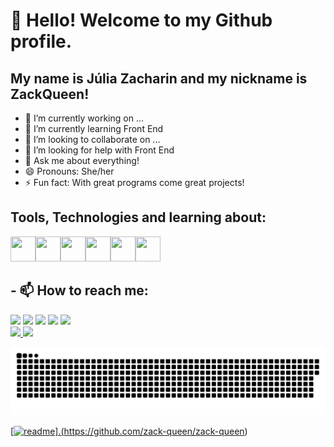# 👋 Hello! Welcome to my Github profile.
## My name is Júlia Zacharin and my nickname is ZackQueen!

- 🔭 I’m currently working on ...
- 🌱 I’m currently learning Front End
- 👯 I’m looking to collaborate on ...
- 🤔 I’m looking for help with Front End
- 💬 Ask me about everything!
- 😄 Pronouns: She/her
- ⚡ Fun fact: With great programs come great projects!

## Tools, Technologies and learning about:
<img src="https://cdn.jsdelivr.net/gh/devicons/devicon@latest/icons/javascript/javascript-plain.svg" width="40" height="40"/><img src="https://cdn.jsdelivr.net/gh/devicons/devicon@latest/icons/css3/css3-plain-wordmark.svg" width="40" height="40"/><img src="https://cdn.jsdelivr.net/gh/devicons/devicon@latest/icons/html5/html5-plain-wordmark.svg" width="40" height="40"/><img src="https://cdn.jsdelivr.net/gh/devicons/devicon@latest/icons/vscode/vscode-original.svg" width="40" height="40"/><img src="https://cdn.jsdelivr.net/gh/devicons/devicon@latest/icons/git/git-original.svg" width="40" height="40"/><img src="https://cdn.jsdelivr.net/gh/devicons/devicon@latest/icons/github/github-original.svg" width="40" height="40" />
          
          
          

## - 📫 How to reach me:

<div>
<a href="https://www.youtube.com/@queenjuubee" target="_blank"><img loading="lazy" src="https://img.shields.io/badge/YouTube-FF0000?style=for-the-badge&logo=youtube&logoColor=white" target="_blank"></a>
<a href="https://instagram.com/juuh_zack" target="_blank"><img loading="lazy" src="https://img.shields.io/badge/-Instagram-%23E4405F?style=for-the-badge&logo=instagram&logoColor=white" target="_blank"></a>
<a href="https://www.twitch.tv/zackqueen_" target="_blank"><img loading="lazy" src="https://img.shields.io/badge/Twitch-9146FF?style=for-the-badge&logo=twitch&logoColor=white" target="_blank"></a>
<a href = "mailto:queenjuubee@gmail.com"><img loading="lazy" src="https://img.shields.io/badge/Gmail-D14836?style=for-the-badge&logo=gmail&logoColor=white" target="_blank"></a>
<a href="https://www.linkedin.com/in/julia-zacharin" target="_blank"><img loading="lazy" src="https://img.shields.io/badge/-LinkedIn-%230077B5?style=for-the-badge&logo=linkedin&logoColor=white" target="_blank"></a>   
</div>


<div>
<a href="https://github.com/zack-queen">
<img loading="lazy" height="180em" src="https://github-readme-stats.vercel.app/api/top-langs/?username=zack-queen&layout=compact&langs_count=7&theme=dracula"/>
<img loading="lazy" height="180em" src="https://github-readme-stats.vercel.app/api?username=zack-queen&show_icons=true&theme=dracula&include_all_commits=true&count_private=true"/>
</div>

![snake gif](https://github.com/zack-queen/zack-queen/blob/output/github-contribution-grid-snake-dark.svg)

[![readme](https://github-readme-stats.vercel.app/api/pin/?username=zack-queen&repo=zack-queen&theme=react)].(https://github.com/zack-queen/zack-queen)

